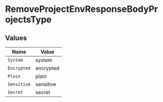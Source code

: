 # RemoveProjectEnvResponseBodyProjectsType


## Values

| Name        | Value       |
| ----------- | ----------- |
| `System`    | system      |
| `Encrypted` | encrypted   |
| `Plain`     | plain       |
| `Sensitive` | sensitive   |
| `Secret`    | secret      |